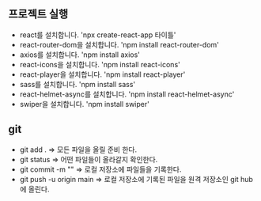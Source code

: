## 프로젝트 실행

- react를 설치합니다. 'npx create-react-app 타이틀'
- react-router-dom을 설치합니다. 'npm install react-router-dom'
- axios를 설치합니다. 'npm install axios'
- react-icons을 설치합니다. 'npm install react-icons'
- react-player을 설치합니다. 'npm install react-player'
- sass를 설치합니다. 'npm install sass'
- react-helmet-async를 설치합니다. 'npm install react-helmet-async'
- swiper을 설치합니다. 'npm install swiper'

## git

- git add . => 모든 파일을 올릴 준비 한다.
- git status => 어떤 파일들이 올라갈지 확인한다.
- git commit -m "" => 로컬 저장소에 파일들을 기록한다.
- git push -u origin main => 로컬 저장소에 기록된 파일을 원격 저장소인 git hub에 올린다.